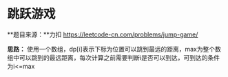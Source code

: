 # 跳跃游戏

**题目来源：**力扣
https://leetcode-cn.com/problems/jump-game/


**思路：**
使用一个数组，dp[i]表示下标为位置可以跳到最远的距离，max为整个数组中可以跳到的最远距离，每次计算之前需要判断i是否可以到达，可到达的条件为i<=max